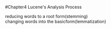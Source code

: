 #Chapter4 Lucene's Analysis Process

reducing words to a root form(stemming)  
changing words into the basicform(lemmatization)